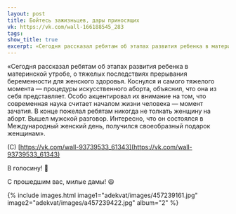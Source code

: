```yaml
---
layout: post
title: Бойтесь зажизньцев, дары приносящих
vk: https://vk.com/wall-166188545_283
tags: 
show_title: true
excerpt: «Сегодня рассказал ребятам об этапах развития ребенка в материнской утробе, о тяжелых последствиях прерывания беременности для женского здоровья. Коснулся и самого тяжелого момента — процедуры искусственного аборта, объяснил, что она из себя представляет. Особо акцентировал их внимание на...
---
```

«Сегодня рассказал ребятам об этапах развития ребенка в материнской утробе, о тяжелых последствиях прерывания беременности для женского здоровья. Коснулся и самого тяжелого момента — процедуры искусственного аборта, объяснил, что она из себя представляет. Особо акцентировал их внимание на том, что современная наука считает началом жизни человека — момент зачатия. В конце пожелал ребятам никогда не толкать женщину на аборт. Вышел мужской разговор. Интересно, что он состоялся в Международный женский день, получился своеобразный подарок женщинам».

(C) [https://vk.com/wall-93739533_61343](https://vk.com/wall-93739533_61343)

В голосину! 🤣

С прошедшим вас, милые дамы! 😆

{% include images.html image1="adekvat/images/457239161.jpg" image2="adekvat/images/a457239422.jpg" album="2" %}